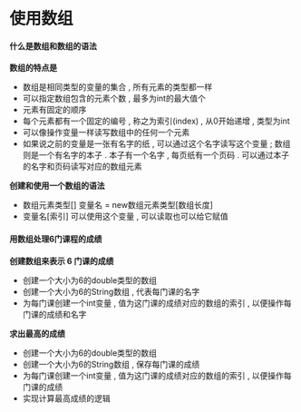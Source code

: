 # 使用数组

#### 什么是数组和数组的语法

**数组的特点是**

* 数组是相同类型的变量的集合 , 所有元素的类型都一样
* 可以指定数组包含的元素个数 , 最多为int的最大值个
* 元素有固定的顺序
* 每个元素都有一个固定的编号 , 称之为索引\(index\) , 从0开始递增 , 类型为int
* 可以像操作变量一样读写数组中的任何一个元素
* 如果说之前的变量是一张有名字的纸 , 可以通过这个名字读写这个变量 ; 数组则是一个有名字的本子 . 本子有一个名字 , 每页纸有一个页码 . 可以通过本子的名字和页码读写对应的数组元素

**创建和使用一个数组的语法**

* 数组元素类型\[\] 变量名 = new数组元素类型\[数组长度\]
* 变量名\[索引\] 可以使用这个变量 , 可以读取也可以给它赋值

#### **用数组处理6门课程的成绩**

**创建数组来表示 6 门课的成绩**

* 创建一个大小为6的double类型的数组
* 创建一个大小为6的String数组 , 代表每门课的名字
* 为每门课创建一个int变量 , 值为这门课的成绩对应的数组的索引 , 以便操作每门课的成绩和名字

**求出最高的成绩**

* 创建一个大小为6的double类型的数组
* 创建一个大小为6的String数组 , 保存每门课的成绩
* 为每门课创建一个int变量 , 值为这门课的成绩对应的数组的索引 , 以便操作每门课的成绩
* 实现计算最高成绩的逻辑



